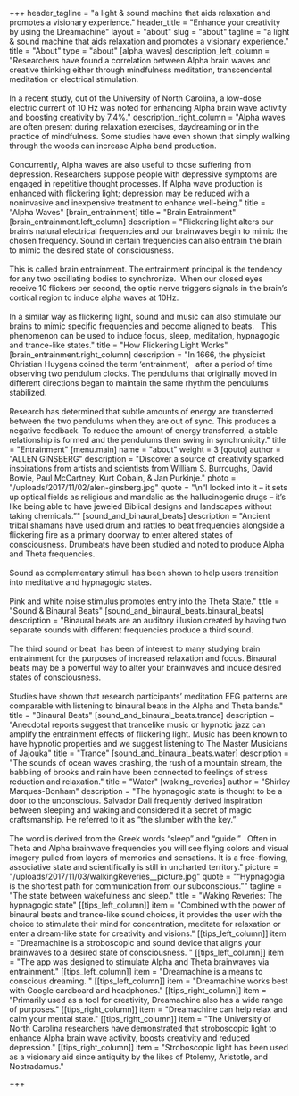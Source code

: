 +++
header_tagline = "a light & sound machine that aids relaxation and promotes a visionary experience."
header_title = "Enhance your creativity by using the Dreamachine"
layout = "about"
slug = "about"
tagline = "a light & sound machine that aids relaxation and promotes a visionary experience."
title = "About"
type = "about"
[alpha_waves]
description_left_column = "Researchers have found a correlation between Alpha brain waves and creative thinking either through mindfulness meditation, transcendental meditation or electrical stimulation.<br><br>In a recent study, out of the University of North Carolina, a low-dose electric current of 10 Hz was noted for enhancing Alpha brain wave activity and boosting creativity by 7.4%."
description_right_column = "Alpha waves are often present during relaxation exercises, daydreaming or in the practice of mindfulness. Some studies have even shown that simply walking through the woods can increase Alpha band production.<br><br>Concurrently, Alpha waves are also useful to those suffering from depression. Researchers suppose people with depressive symptoms are engaged in repetitive thought processes. If Alpha wave production is enhanced with flickering light; depression may be reduced with a noninvasive and inexpensive treatment to enhance well-being."
title = "Alpha Waves"
[brain_entrainment]
title = "Brain Entrainment"
[brain_entrainment.left_column]
description = "Flickering light alters our brain’s natural electrical frequencies and our brainwaves begin to mimic the chosen frequency. Sound in certain frequencies can also entrain the brain to mimic the desired state of consciousness.<br><br>This is called brain entrainment. The entrainment principal is the tendency for any two oscillating bodies to synchronize. &nbsp;When our closed eyes receive 10 flickers per second, the optic nerve triggers signals in the brain’s cortical region to induce alpha waves at 10Hz.<br><br>In a similar way as flickering light, sound and music can also stimulate our brains to mimic specific frequencies and become aligned to beats. &nbsp; This phenomenon can be used to induce focus, sleep, meditation, hypnagogic and trance-like states."
title = "How Flickering Light Works"
[brain_entrainment.right_column]
description = "In 1666, the physicist Christian Huygens coined the term ‘entrainment’, &nbsp; after a period of time observing two pendulum clocks. The pendulums that originally moved in different directions began to maintain the same rhythm the pendulums stabilized.<br><br>Research has determined that subtle amounts of energy are transferred between the two pendulums when they are out of sync. This produces a negative feedback. To reduce the amount of energy transferred, a stable relationship is formed and the pendulums then swing in synchronicity."
title = "Entrainment"
[menu.main]
name = "about"
weight = 3
[qouto]
author = "ALLEN GINSBERG"
description = "Discover a source of creativity sparked inspirations from artists and scientists from William S. Burroughs, David Bowie, Paul McCartney, Kurt Cobain, & Jan Purkinje."
photo = "/uploads/2017/11/02/alen-ginsberg.jpg"
quote = "\n“I looked into it – it sets up optical fields as religious and mandalic as the hallucinogenic drugs – it’s like being able to have jeweled Biblical designs and landscapes without taking chemicals.”"
[sound_and_binaural_beats]
description = "Ancient tribal shamans have used drum and rattles to beat frequencies alongside a flickering fire as a primary doorway to enter altered states of consciousness. Drumbeats have been studied and noted to produce Alpha and Theta frequencies.<br><br>Sound as complementary stimuli has been shown to help users transition into meditative and hypnagogic states.<br><br>Pink and white noise stimulus promotes entry into the Theta State."
title = "Sound & Binaural Beats"
[sound_and_binaural_beats.binaural_beats]
description = "Binaural beats are an auditory illusion created by having two separate sounds with different frequencies produce a third sound.<br><br>The third sound or beat &nbsp;has been of interest to many studying brain entrainment for the purposes of increased relaxation and focus. Binaural beats may be a powerful way to alter your brainwaves and induce desired states of consciousness.<br><br>Studies have shown that research participants’ meditation EEG patterns are comparable with listening to binaural beats in the Alpha and Theta bands."
title = "Binaural Beats"
[sound_and_binaural_beats.trance]
description = "Anecdotal reports suggest that trancelike music or hypnotic jazz can amplify the entrainment effects of flickering light. Music has been known to have hypnotic properties and we suggest listening to The Master Musicians of Jajouka"
title = "Trance"
[sound_and_binaural_beats.water]
description = "The sounds of ocean waves crashing, the rush of a mountain stream, the babbling of brooks and rain have been connected to feelings of stress reduction and relaxation."
title = "Water"
[waking_reveries]
author = "Shirley Marques-Bonham"
description = "The hypnagogic state is thought to be a door to the unconscious. Salvador Dali frequently derived inspiration between sleeping and waking and considered it a secret of magic craftsmanship. He referred to it as “the slumber with the key.”<br><br>The word is derived from the Greek words “sleep” and “guide.” &nbsp; Often in Theta and Alpha brainwave frequencies you will see flying colors and visual imagery pulled from layers of memories and sensations. It is a free-flowing, associative state and scientifically is still in uncharted territory."
picture = "/uploads/2017/11/03/walkingReveries__picture.jpg"
quote = "“Hypnagogia is the shortest path for communication from our subconscious.”"
tagline = "The state between wakefulness and sleep."
title = "Waking Reveries: The hypnagogic state"
[[tips_left_column]]
item = "Combined with the power of binaural beats and trance-like sound choices, it provides the user with the choice to stimulate their mind for concentration, meditate for relaxation or enter a dream-like state for creativity and visions."
[[tips_left_column]]
item = "Dreamachine is a stroboscopic and sound device that aligns your brainwaves to a desired state of consciousness. "
[[tips_left_column]]
item = "The app was designed to stimulate Alpha and Theta brainwaves via entrainment."
[[tips_left_column]]
item = "Dreamachine is a means to conscious dreaming. "
[[tips_left_column]]
item = "Dreamachine works best with Google cardboard and headphones."
[[tips_right_column]]
item = "Primarily used as a tool for creativity, Dreamachine also has a wide range of purposes."
[[tips_right_column]]
item = "Dreamachine can help relax and calm your mental state."
[[tips_right_column]]
item = "The University of North Carolina researchers have demonstrated that stroboscopic light to enhance Alpha brain wave activity, boosts creativity and reduced depression."
[[tips_right_column]]
item = "Stroboscopic light has been used as a visionary aid since antiquity by the likes of Ptolemy, Aristotle, and Nostradamus."

+++
